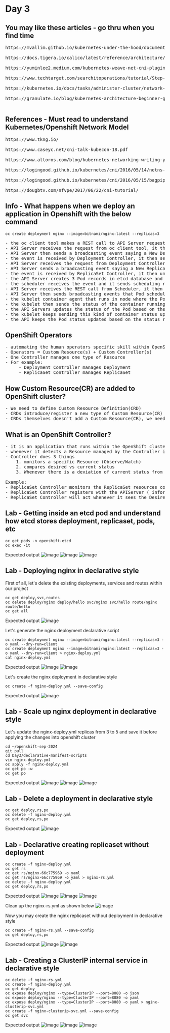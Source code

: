 # Day 3

## You may like these articles - go thru when you find time
<pre>
https://mvallim.github.io/kubernetes-under-the-hood/documentation/kube-flannel.html

https://docs.tigera.io/calico/latest/reference/architecture/overview

https://yuminlee2.medium.com/kubernetes-weave-net-cni-plugin-810849203c73
  
https://www.techtarget.com/searchitoperations/tutorial/Step-by-step-guide-Get-started-with-Weave-for-Kubernetes#:~:text=Weave%20Net%2C%20often%20simply%20called,to%20talk%20to%20each%20other.

https://kubernetes.io/docs/tasks/administer-cluster/network-policy-provider/weave-network-policy/

https://granulate.io/blog/kubernetes-architecture-beginner-guide/

</pre>

## References - Must read to understand Kubernetes/Openshift Network Model
<pre>
https://www.tkng.io/

https://www.caseyc.net/cni-talk-kubecon-18.pdf

https://www.altoros.com/blog/kubernetes-networking-writing-your-own-simple-cni-plug-in-with-bash/

https://logingood.github.io/kubernetes/cni/2016/05/14/netns-and-cni.html

https://logingood.github.io/kubernetes/cni/2016/05/15/bagpipe-gobgp.html

https://dougbtv.com/nfvpe/2017/06/22/cni-tutorial/
</pre>

## Info - What happens when we deploy an application in Openshift with the below command
```
oc create deployment nginx --image=bitnami/nginx:latest --replicas=3
```

<pre>
- the oc client tool makes a REST call to API Server requesting it to create nginx deployment with image bitnami/nginx:latest with 3 Pods in it
- API Server receives the request from oc client tool, it then create a new Deployment record in etcd database
- API Server then sends a broadcasting event saying a New Deployment is created
- the event is received by Deployment Controller, it then sends a REST API call to API Server, requesting it to create a ReplicaSet for ngin deployment
- API Server receives the request from Deployment Controller and it creates a ReplicaSet record in etcd database
- API Server sends a broadcasting event saying a New ReplicaSet is created
- the event is received by ReplicaSet Controller, it then understands 3 Pods are mentioned in the Desired count, hence it makes REST call to API server to create 3 Pods
- the API Server creates 3 Pod records in etcd database and it sends broadcasting events say new Pod created.  One such event will be broadcasted for every New Pod created.
- the scheduler receives the event and it sends scheduling recommendation for each Pod to the API Servers
- API Server receives the REST call from Scheduler, it then retrieves the existing Pod records from etcd and it updates the Pod records with the node details as recommended by Scheduler
- API Server then sends broadcasting events that Pod scheduler to so an do nodes
- the kubelet container agent that runs in node where the Pod is scheduled receives the event, it then downloads the container images, creates the container and starts the container
- the kubelet then sends the status of the container running on that nodes to API Server via REST calls
- the API Servers updates the status of the Pod based on the status it received from kubelet
- the kubelet keeps sending this kind of container status updates to API Server like a heart beat fashion
- the API keeps the Pod status updated based on the status reported by kubelet
</pre>

## OpenShift Operators
<pre>
- automating the human operators specific skill within OpenShift cluster
- Operators = Custom Resource(s) + Custom Controller(s)
- One Controller manages one type of Resource
- For example:
     - Deployment Controller manages Deployment
     - ReplicaSet Controller manages ReplicaSet
</pre>    
## How Custom Resource(CR) are added to OpenShift cluster?
<pre>
- We need to define Custom Resource Definition(CRD)
- CRDs introduce/register a new type of Custom Resource(CR) to your OpenShift cluster
- CRDs themselves doesn't add a Custom Resource(CR), we need to create them ourselves
</pre>
## What is an OpenShift Controller?
<pre>
- it is an application that runs within the OpenShift cluster that monitors a specific type of Resource
- whenever it detects a Resource managed by the Controller is added/edited/deleted/updated, it acts
- Controller does 3 things
    1. monitors a specific Resource (Observe/Watch)
    2. compares desired vs current status
    3. Whenever there is a deviation of current status from desired state, Controllers act to ensure Current state matches the actual State
    
Example:
- ReplicaSet Controller monitors the ReplicaSet resources constantly
- ReplicaSet Controller registers with the APIServer ( informers ) for CRUD ( Create, Read, Update and Delete ) events of ReplicaSet
- ReplicaSet Controller will act whenever it sees the Desired Pods doesn't match the current no of Pods
</pre>

## Lab - Getting inside an etcd pod and understand how etcd stores deployment, replicaset, pods, etc
```
oc get pods -n openshift-etcd
oc exec -it 
```

Expected output
![image](https://github.com/user-attachments/assets/0c020429-49a8-40de-9f20-497a004f5247)
![image](https://github.com/user-attachments/assets/45c36b52-b585-4e25-b48e-dfb2a6db0380)
![image](https://github.com/user-attachments/assets/30f47be1-547f-4776-b81f-d6a8cc52415a)


## Lab - Deploying nginx in declarative style

First of all, let's delete the existing deployments, services and routes within our project
```
oc get deploy,svc,routes
oc delete deploy/nginx deploy/hello svc/nginx svc/hello route/nginx route/hello
oc get all
```

Expected output
![image](https://github.com/user-attachments/assets/6b6011d3-b2ef-495b-9985-580c7044ef25)

Let's generate the nginx deployment declarative script
```
oc create deployment nginx --image=bitnami/nginx:latest --replicas=3 -o yaml --dry-run=client
oc create deployment nginx --image=bitnami/nginx:latest --replicas=3 -o yaml --dry-run=client > nginx-deploy.yml
cat nginx-deploy.yml
```

Expected output
![image](https://github.com/user-attachments/assets/8112278c-f6b5-404b-8701-09aed613006c)
![image](https://github.com/user-attachments/assets/0d5962e3-32bd-4c8b-8e6c-e625234f4cd7)

Let's create the nginx deployment in declarative style
```
oc create -f nginx-deploy.yml --save-config
```

Expected output
![image](https://github.com/user-attachments/assets/f36dd645-13c5-417f-a65a-9e0972f6ea8d)

## Lab - Scale up nginx deployment in declarative style
Let's update the nginx-deploy.yml replicas from 3 to 5 and save it before applying the changes into openshift cluster
```
cd ~/openshift-sep-2024
git pull
cd Day3/declarative-manifest-scripts
vim nginx-deploy.yml
oc apply -f nginx-deploy.yml
oc get po -w
oc get po
```

Expected output
![image](https://github.com/user-attachments/assets/75d8b1e3-4345-4f76-9335-ae7e221ef0e9)
![image](https://github.com/user-attachments/assets/92bda2bd-cada-42d4-b7be-724aaa0952e0)
![image](https://github.com/user-attachments/assets/73f152c6-3a5d-4654-85ae-8c1199a0052d)

## Lab - Delete a deployment in declarative style
```
oc get deploy,rs,po
oc delete -f nginx-deploy.yml
oc get deploy,rs,po
```

Expected output
![image](https://github.com/user-attachments/assets/9326324c-8892-4ceb-80b4-fb20e095e3c7)

## Lab - Declarative creating replicaset without deployment
```
oc create -f nginx-deploy.yml
oc get rs
oc get rs/nginx-66c775969 -o yaml
oc get rs/nginx-66c775969 -o yaml > nginx-rs.yml
oc delete -f nginx-deploy.yml
oc get deploy,rs,po
```
Expected output
![image](https://github.com/user-attachments/assets/4eb3ea15-154b-450c-868d-f0f7c6f88aae)
![image](https://github.com/user-attachments/assets/a6a37fc2-a9c1-4ff5-bfb4-99b7c19223e2)
![image](https://github.com/user-attachments/assets/fae80e12-3ee6-4210-9dfe-0932b14af49f)

Clean up the nginx-rs.yml as shown below
![image](https://github.com/user-attachments/assets/20b431ab-27d3-4319-b05b-c4ed79afc562)

Now you may create the nginx replicaset without deployment in declarative style
```
oc create -f nginx-rs.yml --save-config
oc get deploy,rs,po
```
Expected output
![image](https://github.com/user-attachments/assets/e031195b-a943-451f-8763-837e3157cc48)
![image](https://github.com/user-attachments/assets/f1244cc4-706d-4759-86f3-92a5fe7f715d)

## Lab - Creating a ClusterIP internal service in declarative style
```
oc delete -f nginx-rs.yml
oc create -f nginx-deploy.yml
oc get deploy
oc expose deploy/nginx --type=ClusterIP --port=8080 -o json
oc expose deploy/nginx --type=ClusterIP --port=8080 -o yaml
oc expose deploy/nginx --type=ClusterIP --port=8080 -o yaml > nginx-clusterip-svc.yml
oc create -f nginx-clusterip-svc.yml --save-config
oc get svc
```

Expected output
![image](https://github.com/user-attachments/assets/6da0bf0f-1294-4641-9c22-4f703f524561)
![image](https://github.com/user-attachments/assets/81c4fa40-b4a4-42d1-979b-defad545b6fc)
![image](https://github.com/user-attachments/assets/58a1c5e7-2afa-431d-b3df-000ba53890a7)
